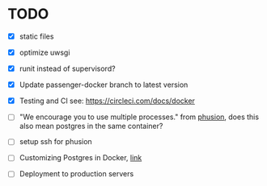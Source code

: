 # TODO

- [x] static files

- [x] optimize uwsgi

- [x] runit instead of supervisord?

- [x] Update passenger-docker branch to latest version

- [x] Testing and CI see: https://circleci.com/docs/docker

- [ ] "We encourage you to use multiple processes." from [phusion](http://phusion.github.io/baseimage-docker/), does this also mean postgres in the same container?

- [ ] setup ssh for phusion

- [ ] Customizing Postgres in Docker, [link](https://osxdominion.wordpress.com/2015/01/25/customizing-postgres-in-docker/)

- [ ] Deployment to production servers